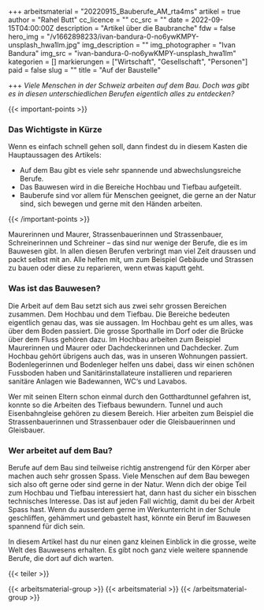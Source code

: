 +++
arbeitsmaterial = "20220915_Bauberufe_AM_rta4ms"
artikel = true
author = "Rahel Butt"
cc_licence = ""
cc_src = ""
date = 2022-09-15T04:00:00Z
description = "Artikel über die Baubranche"
fdw = false
hero_img = "/v1662898233/ivan-bandura-0-no6ywKMPY-unsplash_hwa1lm.jpg"
img_description = ""
img_photographer = "Ivan Bandura"
img_src = "ivan-bandura-0-no6ywKMPY-unsplash_hwa1lm"
kategorien = []
markierungen = ["Wirtschaft", "Gesellschaft", "Personen"]
paid = false
slug = ""
title = "Auf der Baustelle"

+++
_Viele Menschen in der Schweiz arbeiten auf dem Bau. Doch was gibt es in diesen unterschiedlichen Berufen eigentlich alles zu entdecken?_

{{< important-points >}} <h3>Das Wichtigste in Kürze</h3>

<p>Wenn es einfach schnell gehen soll, dann findest du in diesem Kasten die Hauptaussagen des Artikels:</p>

<ul>

<li>Auf dem Bau gibt es viele sehr spannende und abwechslungsreiche Berufe.</li>

<li>Das Bauwesen wird in die Bereiche Hochbau und Tiefbau aufgeteilt.</li>

<li>Bauberufe sind vor allem für Menschen geeignet, die gerne an der Natur sind, sich bewegen und gerne mit den Händen arbeiten.</li>

</ul> {{< /important-points >}}

Maurerinnen und Maurer, Strassenbauerinnen und Strassenbauer, Schreinerinnen und Schreiner – das sind nur wenige der Berufe, die es im Bauwesen gibt. In allen diesen Berufen verbringt man viel Zeit draussen und packt selbst mit an. Alle helfen mit, um zum Beispiel Gebäude und Strassen zu bauen oder diese zu reparieren, wenn etwas kaputt geht.

### Was ist das Bauwesen?

Die Arbeit auf dem Bau setzt sich aus zwei sehr grossen Bereichen zusammen. Dem Hochbau und dem Tiefbau. Die Bereiche bedeuten eigentlich genau das, was sie aussagen. Im Hochbau geht es um alles, was über dem Boden passiert. Die grosse Sporthalle im Dorf oder die Brücke über dem Fluss gehören dazu. Im Hochbau arbeiten zum Beispiel Maurerinnen und Maurer oder Dachdeckerinnen und Dachdecker. Zum Hochbau gehört übrigens auch das, was in unseren Wohnungen passiert. Bodenlegerinnen und Bodenleger helfen uns dabei, dass wir einen schönen Fussboden haben und Sanitärinstallateure installieren und reparieren sanitäre Anlagen wie Badewannen, WC‘s und Lavabos.

Wer mit seinen Eltern schon einmal durch den Gotthardtunnel gefahren ist, konnte so die Arbeiten des Tiefbaus bewundern. Tunnel und auch Eisenbahngleise gehören zu diesem Bereich. Hier arbeiten zum Beispiel die Strassenbauerinnen und Strassenbauer oder die Gleisbauerinnen und Gleisbauer.

### Wer arbeitet auf dem Bau?

Berufe auf dem Bau sind teilweise richtig anstrengend für den Körper aber machen auch sehr grossen Spass. Viele Menschen auf dem Bau bewegen sich also oft gerne oder sind gerne in der Natur. Wenn dich der obige Teil zum Hochbau und Tiefbau interessiert hat, dann hast du sicher ein bisschen technisches Interesse. Das ist auf jeden Fall wichtig, damit du bei der Arbeit Spass hast. Wenn du ausserdem gerne im Werkunterricht in der Schule geschliffen, gehämmert und gebastelt hast, könnte ein Beruf im Bauwesen spannend für dich sein.

In diesem Artikel hast du nur einen ganz kleinen Einblick in die grosse, weite Welt des Bauwesens erhalten. Es gibt noch ganz viele weitere spannende Berufe, die dort auf dich warten.

{{< teiler >}}

{{< arbeitsmaterial-group >}} {{< arbeitsmaterial >}} {{< /arbeitsmaterial-group >}}
